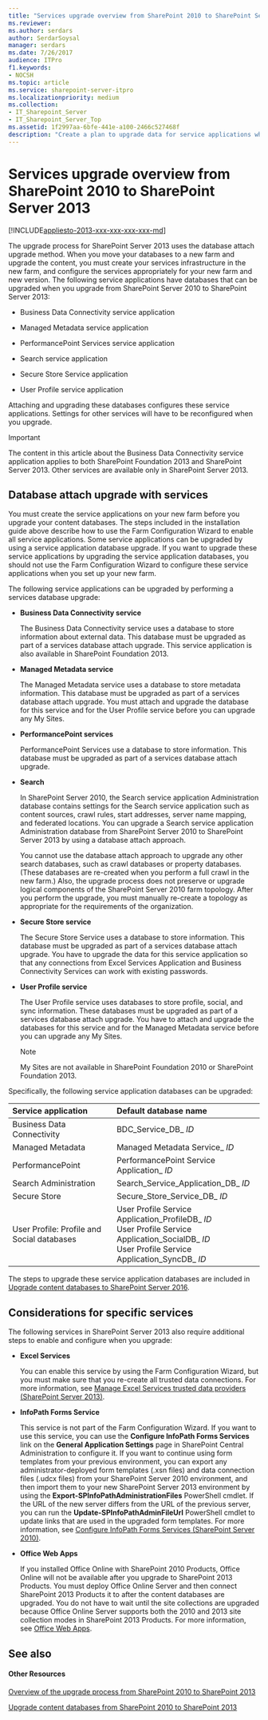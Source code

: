 ```yaml
---
title: "Services upgrade overview from SharePoint 2010 to SharePoint Server 2013"
ms.reviewer: 
ms.author: serdars
author: SerdarSoysal
manager: serdars
ms.date: 7/26/2017
audience: ITPro
f1.keywords:
- NOCSH
ms.topic: article
ms.service: sharepoint-server-itpro
ms.localizationpriority: medium
ms.collection:
- IT_Sharepoint_Server
- IT_Sharepoint_Server_Top
ms.assetid: 1f2997aa-6bfe-441e-a100-2466c527468f
description: "Create a plan to upgrade data for service applications when you upgrade from SharePoint Server 2010 to SharePoint Server 2013."
---
```


# Services upgrade overview from SharePoint 2010 to SharePoint Server 2013

[!INCLUDE[appliesto-2013-xxx-xxx-xxx-xxx-md](../includes/appliesto-2013-xxx-xxx-xxx-xxx-md.md)]
  
The upgrade process for SharePoint Server 2013 uses the database attach upgrade method. When you move your databases to a new farm and upgrade the content, you must create your services infrastructure in the new farm, and configure the services appropriately for your new farm and new version. The following service applications have databases that can be upgraded when you upgrade from SharePoint Server 2010 to SharePoint Server 2013:
  
- Business Data Connectivity service application
    
- Managed Metadata service application
    
- PerformancePoint Services service application
    
- Search service application
    
- Secure Store Service application
    
- User Profile service application
    
Attaching and upgrading these databases configures these service applications. Settings for other services will have to be reconfigured when you upgrade.
  
> [!IMPORTANT]
> The content in this article about the Business Data Connectivity service application applies to both SharePoint Foundation 2013 and SharePoint Server 2013. Other services are available only in SharePoint Server 2013. 
  
## Database attach upgrade with services
<a name="dbattach"> </a>

You must create the service applications on your new farm before you upgrade your content databases. The steps included in the installation guide above describe how to use the Farm Configuration Wizard to enable all service applications. Some service applications can be upgraded by using a service application database upgrade. If you want to upgrade these service applications by upgrading the service application databases, you should not use the Farm Configuration Wizard to configure these service applications when you set up your new farm.
  
The following service applications can be upgraded by performing a services database upgrade:
  
- **Business Data Connectivity service**
    
    The Business Data Connectivity service uses a database to store information about external data. This database must be upgraded as part of a services database attach upgrade. This service application is also available in SharePoint Foundation 2013.
    
- **Managed Metadata service**
    
    The Managed Metadata service uses a database to store metadata information. This database must be upgraded as part of a services database attach upgrade. You must attach and upgrade the database for this service and for the User Profile service before you can upgrade any My Sites. 
    
- **PerformancePoint services**
    
    PerformancePoint Services use a database to store information. This database must be upgraded as part of a services database attach upgrade. 
    
- **Search**
    
    In SharePoint Server 2010, the Search service application Administration database contains settings for the Search service application such as content sources, crawl rules, start addresses, server name mapping, and federated locations. You can upgrade a Search service application Administration database from SharePoint Server 2010 to SharePoint Server 2013 by using a database attach approach.
    
    You cannot use the database attach approach to upgrade any other search databases, such as crawl databases or property databases. (These databases are re-created when you perform a full crawl in the new farm.) Also, the upgrade process does not preserve or upgrade logical components of the SharePoint Server 2010 farm topology. After you perform the upgrade, you must manually re-create a topology as appropriate for the requirements of the organization.
    
- **Secure Store service**
    
    The Secure Store Service uses a database to store information. This database must be upgraded as part of a services database attach upgrade. You have to upgrade the data for this service application so that any connections from Excel Services Application and Business Connectivity Services can work with existing passwords.
    
- **User Profile service**
    
    The User Profile service uses databases to store profile, social, and sync information. These databases must be upgraded as part of a services database attach upgrade. You have to attach and upgrade the databases for this service and for the Managed Metadata service before you can upgrade any My Sites. 
    
    > [!NOTE]
    > My Sites are not available in SharePoint Foundation 2010 or SharePoint Foundation 2013. 
  
Specifically, the following service application databases can be upgraded:
  
|**Service application**|**Default database name**|
|:-----|:-----|
|Business Data Connectivity  <br/> |BDC_Service_DB_ _ID_ <br/> |
|Managed Metadata  <br/> |Managed Metadata Service_ _ID_ <br/> |
|PerformancePoint  <br/> |PerformancePoint Service Application_ _ID_ <br/> |
|Search Administration  <br/> |Search_Service_Application_DB_ _ID_ <br/> |
|Secure Store  <br/> |Secure_Store_Service_DB_ _ID_ <br/> |
|User Profile: Profile and Social databases  <br/> |User Profile Service Application_ProfileDB_ _ID_ <br/> User Profile Service Application_SocialDB_ _ID_ <br/> User Profile Service Application_SyncDB_ _ID_ <br/> |
   
The steps to upgrade these service application databases are included in [Upgrade content databases to SharePoint Server 2016](upgrade-content-databases.md).
  
## Considerations for specific services
<a name="Considerations"> </a>

The following services in SharePoint Server 2013 also require additional steps to enable and configure when you upgrade:
  
- **Excel Services**
    
    You can enable this service by using the Farm Configuration Wizard, but you must make sure that you re-create all trusted data connections. For more information, see [Manage Excel Services trusted data providers (SharePoint Server 2013)](../administration/manage-excel-services-trusted-data-providers.md).
    
- **InfoPath Forms Service**
    
    This service is not part of the Farm Configuration Wizard. If you want to use this service, you can use the **Configure InfoPath Forms Services** link on the **General Application Settings** page in SharePoint Central Administration to configure it. If you want to continue using form templates from your previous environment, you can export any administrator-deployed form templates (.xsn files) and data connection files (.udcx files) from your SharePoint Server 2010 environment, and then import them to your new SharePoint Server 2013 environment by using the **Export-SPInfoPathAdministrationFiles** PowerShell cmdlet. If the URL of the new server differs from the URL of the previous server, you can run the **Update-SPInfoPathAdminFileUrl** PowerShell cmdlet to update links that are used in the upgraded form templates. For more information, see [Configure InfoPath Forms Services (SharePoint Server 2010)](/previous-versions/office/sharepoint-server-2010/cc262263(v=office.14)). 
    
- **Office Web Apps**
    
    If you installed Office Online with SharePoint 2010 Products, Office Online will not be available after you upgrade to SharePoint 2013 Products. You must deploy Office Online Server and then connect SharePoint 2013 Products it to after the content databases are upgraded. You do not have to wait until the site collections are upgraded because Office Online Server supports both the 2010 and 2013 site collection modes in SharePoint 2013 Products. For more information, see [Office Web Apps](/webappsserver/office-web-apps-server).
    
## See also
<a name="Considerations"> </a>

#### Other Resources

[Overview of the upgrade process from SharePoint 2010 to SharePoint 2013](overview-of-the-upgrade-process-from-sharepoint-2010-to-sharepoint-2013.md)
  
[Upgrade content databases from SharePoint 2010 to SharePoint 2013](upgrade-content-databases-from-sharepoint-2010-to-sharepoint-2013.md)